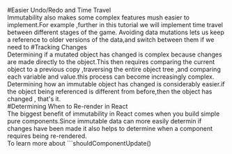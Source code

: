 #Easier Undo/Redo and Time Travel  
Immutability also makes some complex features mush easier to implement.For example ,further in this tutorial we will implement time travel between different stages of the game. Avoiding data mutations lets us keep a reference to older versions of the data,and switch between them if we need to
#Tracking Changes  
Determining if a mutated object has changed is complex because changes are made directly to the object.This then requires comparing the current object to a previous copy ,traversing the entire object tree ,and comparing each variable and value.this process can become increasingly complex.  
Determining how an immutable object has changed is considerably easier.if the object being referenced is different from before,then the object has changed , that's it.  
#Determining When to Re-render in React   
The biggest benefit of immutability in React comes when you build simple pure components.Since immutable data can more easily determin if changes have been made it also helps to determine when a component requires being re-rendered.  
To learn more about ```shouldComponentUpdate()

```and how you can build pure components take a look at Optimizing Performance.  
